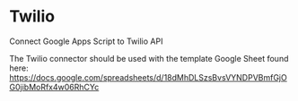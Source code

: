 # Twilio
Connect Google Apps Script to Twilio API

The Twilio connector should be used with the template Google Sheet found here: https://docs.google.com/spreadsheets/d/18dMhDLSzsBvsVYNDPVBmfGjOG0jibMoRfx4w06RhCYc
